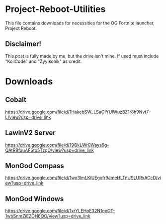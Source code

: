 # Project-Reboot-Utilities
This file contains downloads for necessities for the OG Fortnite launcher, Project Reboot.

## Disclaimer!
This post is fully made by me, but the drive isn't mine. If used must include "KoilCode" and "ZyyIkonik" as credit.

# Downloads

## Cobalt
https://drive.google.com/file/d/1HakebSW_LSaOIYUlWuz8Z1r8h9Nvt7-L/view?usp=drive_link

## LawinV2 Server
https://drive.google.com/file/d/19QkLWr0Wsys5g-QAtRBfxuAFSto5TzqO/view?usp=drive_link

## MonGod Compass
https://drive.google.com/file/d/1wo3lmLKiUEgxfr9ameHLTnUSLURxACcD/view?usp=drive_link

## MonGod Windows
https://drive.google.com/file/d/1xrYLEHoE32N1qeOT-1wbSnmZiEZOH6QO/view?usp=drive_link
